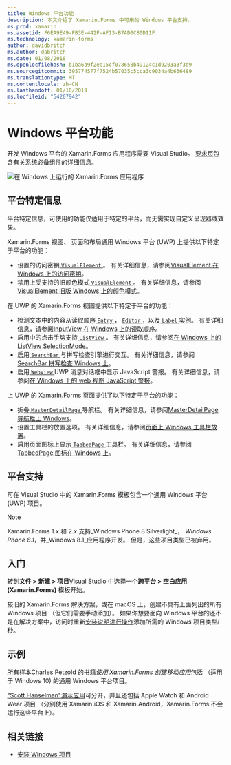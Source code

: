 ```yaml
---
title: Windows 平台功能
description: 本文介绍了 Xamarin.Forms 中可用的 Windows 平台支持。
ms.prod: xamarin
ms.assetid: F6EA9E49-FB3E-442F-AF13-B7AD0C80D11F
ms.technology: xamarin-forms
author: davidbritch
ms.author: dabritch
ms.date: 01/08/2018
ms.openlocfilehash: b1ba6a9f2ee15cf078658b49124c1d9203a3f3d9
ms.sourcegitcommit: 395774577f7524b57035c5cca3c9034a4b636489
ms.translationtype: MT
ms.contentlocale: zh-CN
ms.lasthandoff: 01/10/2019
ms.locfileid: "54207942"
---
```

# <a name="windows-platform-features"></a>Windows 平台功能

开发 Windows 平台的 Xamarin.Forms 应用程序需要 Visual Studio。 [要求页](~/xamarin-forms/get-started/installation.md)包含有关系统必备组件的详细信息。

![](images/allhanselman.png "在 Windows 上运行的 Xamarin.Forms 应用程序")

## <a name="platform-specifics"></a>平台特定信息

平台特定信息，可使用的功能仅适用于特定的平台，而无需实现自定义呈现器或效果。

Xamarin.Forms 视图、 页面和布局通用 Windows 平台 (UWP) 上提供以下特定于平台的功能：

- 设置的访问密钥[ `VisualElement` ](xref:Xamarin.Forms.VisualElement)。 有关详细信息，请参阅[VisualElement 在 Windows 上的访问密钥](#visualelement-accesskeys)。
- 禁用上受支持的旧颜色模式[ `VisualElement` ](xref:Xamarin.Forms.VisualElement)。 有关详细信息，请参阅[VisualElement 旧版 Windows 上的颜色模式](#legacy-color-mode)。

在 UWP 的 Xamarin.Forms 视图提供以下特定于平台的功能：

- 检测文本中的内容从读取顺序[ `Entry` ](xref:Xamarin.Forms.Entry)， [ `Editor` ](xref:Xamarin.Forms.Editor)，以及[ `Label` ](xref:Xamarin.Forms.Label)实例。 有关详细信息，请参阅[InputView 在 Windows 上的读取顺序](#inputview-readingorder)。
- 启用中的点击手势支持[ `ListView` ](xref:Xamarin.Forms.ListView)。 有关详细信息，请参阅[在 Windows 上的 ListView SelectionMode](#listview-selectionmode)。
- 启用[ `SearchBar` ](xref:Xamarin.Forms.SearchBar)与拼写检查引擎进行交互。 有关详细信息，请参阅[SearchBar 拼写检查 Windows 上](#searchbar-spellcheck)。
- 启用[ `WebView` ](xref:Xamarin.Forms.WebView) UWP 消息对话框中显示 JavaScript 警报。 有关详细信息，请参阅[在 Windows 上的 web 视图 JavaScript 警报](#webview-javascript-alert)。

上 UWP 的 Xamarin.Forms 页面提供了以下特定于平台的功能：

- 折叠[ `MasterDetailPage` ](xref:Xamarin.Forms.MasterDetailPage)导航栏。 有关详细信息，请参阅[MasterDetailPage 导航栏上 Windows](#collapsable_navigation_bar)。
- 设置工具栏的放置选项。 有关详细信息，请参阅[页面上 Windows 工具栏放置](#toolbar_placement)。
- 启用页面图标上显示[ `TabbedPage` ](xref:Xamarin.Forms.TabbedPage)工具栏。 有关详细信息，请参阅[TabbedPage 图标在 Windows 上](#tabbedpage-icons)。

## <a name="platform-support"></a>平台支持

可在 Visual Studio 中的 Xamarin.Forms 模板包含一个通用 Windows 平台 (UWP) 项目。

> [!NOTE]
> Xamarin.Forms 1.x 和 2.x 支持_Windows Phone 8 Silverlight_， _Windows Phone 8.1_，并_Windows 8.1_应用程序开发。 但是，这些项目类型已被弃用。

## <a name="getting-started"></a>入门

转到**文件 > 新建 > 项目**Visual Studio 中选择一个**跨平台 > 空白应用 (Xamarin.Forms)** 模板开始。

较旧的 Xamarin.Forms 解决方案，或在 macOS 上，创建不具有上面列出的所有 Windows 项目 （但它们需要手动添加）。 如果你想要面向 Windows 平台的还不是在解决方案中，访问时重新[安装说明进行操作](installation/index.md)添加所需的 Windows 项目类型/秒。

## <a name="samples"></a>示例

[所有样本](https://github.com/xamarin/xamarin-forms-book-preview-2)Charles Petzold 的书籍[*使用 Xamarin.Forms 创建移动应用*](~/xamarin-forms/creating-mobile-apps-xamarin-forms/index.md)包括 （适用于 Windows 10) 的通用 Windows 平台项目。

["Scott Hanselman"演示应用](https://github.com/jamesmontemagno/Hanselman.Forms)可分开，并且还包括 Apple Watch 和 Android Wear 项目 （分别使用 Xamarin.iOS 和 Xamarin.Android，Xamarin.Forms 不会运行这些平台上）。

## <a name="related-links"></a>相关链接

- [安装 Windows 项目](~/xamarin-forms/platform/windows/installation/index.md)
